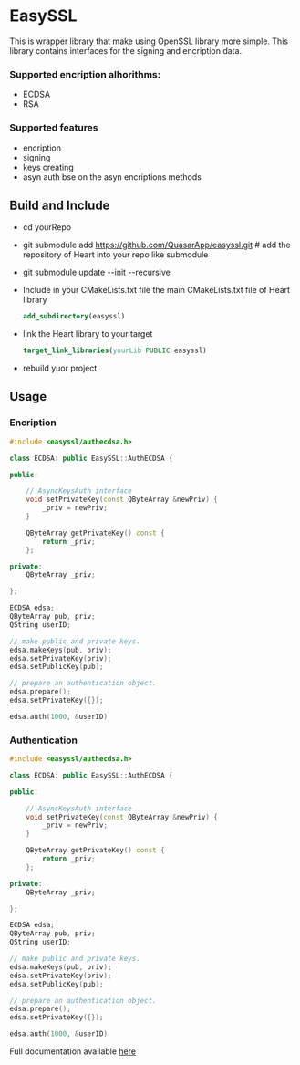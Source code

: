 # EasySSL
This is wrapper library that make using OpenSSL library more simple. 
This library contains interfaces for the signing and encription data.

### Supported encription alhorithms:
* ECDSA
* RSA

### Supported features
* encription 
* signing
* keys creating
* asyn auth bse on the asyn encriptions methods


## Build and Include
 
 * cd yourRepo
 * git submodule add https://github.com/QuasarApp/easyssl.git # add the repository of Heart into your repo like submodule
 * git submodule update --init --recursive
 * Include in your CMakeLists.txt file the main CMakeLists.txt file of Heart library
 
     ```cmake
     add_subdirectory(easyssl)
     ```
     
 * link the Heart library to your target
     ```cmake
     target_link_libraries(yourLib PUBLIC easyssl)
     ```
 * rebuild yuor project



## Usage

### Encription

```cpp
#include <easyssl/authecdsa.h>

class ECDSA: public EasySSL::AuthECDSA {

public:

    // AsyncKeysAuth interface
    void setPrivateKey(const QByteArray &newPriv) {
        _priv = newPriv;
    }

    QByteArray getPrivateKey() const {
        return _priv;
    };

private:
    QByteArray _priv;

};

ECDSA edsa;
QByteArray pub, priv;
QString userID;

// make public and private keys.
edsa.makeKeys(pub, priv);
edsa.setPrivateKey(priv);
edsa.setPublicKey(pub);

// prepare an authentication object.
edsa.prepare();
edsa.setPrivateKey({});

edsa.auth(1000, &userID)

```


### Authentication 

```cpp
#include <easyssl/authecdsa.h>

class ECDSA: public EasySSL::AuthECDSA {

public:

    // AsyncKeysAuth interface
    void setPrivateKey(const QByteArray &newPriv) {
        _priv = newPriv;
    }

    QByteArray getPrivateKey() const {
        return _priv;
    };

private:
    QByteArray _priv;

};

ECDSA edsa;
QByteArray pub, priv;
QString userID;

// make public and private keys.
edsa.makeKeys(pub, priv);
edsa.setPrivateKey(priv);
edsa.setPublicKey(pub);

// prepare an authentication object.
edsa.prepare();
edsa.setPrivateKey({});

edsa.auth(1000, &userID)

```

Full documentation available [here](https://quasarapp.ddns.net:3031/docs/QuasarApp/easyssl/latest/index.html) 
